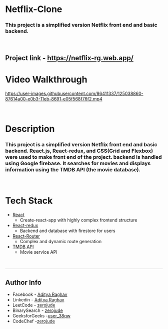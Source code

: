 # Netflix-Clone 
 ### This project is a simplified version Netflix front end and basic backend. 
</br>

## Project link - https://netflix-rg.web.app/


# Video Walkthrough 

https://user-images.githubusercontent.com/86411337/125038860-87614a00-e0b3-11eb-8691-e05f568f76f2.mp4


</br>


# Description

### This project is a simplified version Netflix front end and basic backend. React.js, React-redux, and CSS(Grid and Flexbox) were used to make front end of the project. backend is handled using Google firebase. It searches for movies and displays information using the TMDB API (the movie database). 

</br>


# Tech Stack

- [React](https://github.com/facebook/react)
   - Create-react-app with highly complex frontend structure 
- [React-redux](https://redux.js.org/)
   - Backend and database with firestore for users
- [React-Router](https://reactrouter.com/web/guides/quick-start)
   - Complex and dynamic route generation
- [TMDB API](https://www.themoviedb.org/?language=en-US) 
   - Movie service API

</br>

---

## Author Info

- Facebook - [Aditya Raghav](https://www.facebook.com/aditya.raghav.9469/)
- Linkedin - [Aditya Raghav](https://www.linkedin.com/in/aditya-raghav-99a510180/)
- LeetCode - [zerojude](https://leetcode.com/zerojude/)
- BinarySearch - [zerojude](https://binarysearch.com/@/zerojude)
- GeeksforGeeks -[user_38qw](https://auth.geeksforgeeks.org/user/user_38qw/profile)
- CodeChef -[zerojude](https://www.codechef.com/users/zerojude)




















